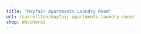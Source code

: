 ```yaml
---
title: "Mayfair Apartments Laundry Room"
url: /carrollton/mayfair-apartments-laundry-room/
shop: Wäscherei
---
```

